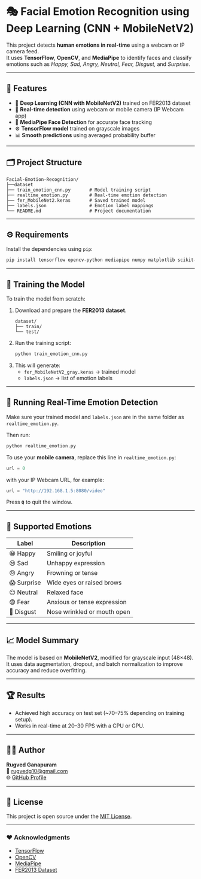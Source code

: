 # 🎭 Facial Emotion Recognition using Deep Learning (CNN + MobileNetV2)

This project detects **human emotions in real-time** using a webcam or IP camera feed.  
It uses **TensorFlow**, **OpenCV**, and **MediaPipe** to identify faces and classify emotions such as *Happy, Sad, Angry, Neutral, Fear, Disgust,* and *Surprise*.

---

## 🚀 Features
- 🧠 **Deep Learning (CNN with MobileNetV2)** trained on FER2013 dataset  
- 🎥 **Real-time detection** using webcam or mobile camera (IP Webcam app)  
- 🧩 **MediaPipe Face Detection** for accurate face tracking  
- ⚙️ **TensorFlow model** trained on grayscale images  
- 📊 **Smooth predictions** using averaged probability buffer  

---

## 🗂️ Project Structure
```
Facial-Emotion-Recognition/
├──dataset
├── train_emotion_cnn.py       # Model training script
├── realtime_emotion.py        # Real-time emotion detection
├── fer_MobileNet2.keras       # Saved trained model
├── labels.json                # Emotion label mappings
└── README.md                  # Project documentation
```

---

## ⚙️ Requirements
Install the dependencies using `pip`:

```bash
pip install tensorflow opencv-python mediapipe numpy matplotlib scikit-learn
```

---

## 🧠 Training the Model
To train the model from scratch:
1. Download and prepare the **FER2013 dataset**.
   ```
   dataset/
   ├── train/
   └── test/
   ```
2. Run the training script:
   ```bash
   python train_emotion_cnn.py
   ```
3. This will generate:
   - `fer_MobileNetV2_gray.keras` → trained model  
   - `labels.json` → list of emotion labels  

---

## 🎥 Running Real-Time Emotion Detection
Make sure your trained model and `labels.json` are in the same folder as `realtime_emotion.py`.

Then run:
```bash
python realtime_emotion.py
```

To use your **mobile camera**, replace this line in `realtime_emotion.py`:
```python
url = 0
```
with your IP Webcam URL, for example:
```python
url = "http://192.168.1.5:8080/video"
```

Press **`Q`** to quit the window.

---

## 🧩 Supported Emotions
| Label | Description |
|--------|-------------|
| 😀 Happy | Smiling or joyful |
| 😢 Sad | Unhappy expression |
| 😠 Angry | Frowning or tense |
| 😱 Surprise | Wide eyes or raised brows |
| 😐 Neutral | Relaxed face |
| 😨 Fear | Anxious or tense expression |
| 🤢 Disgust | Nose wrinkled or mouth open |

---

## 📈 Model Summary
The model is based on **MobileNetV2**, modified for grayscale input (48×48).  
It uses data augmentation, dropout, and batch normalization to improve accuracy and reduce overfitting.

---

## 🏆 Results
- Achieved high accuracy on test set (~70–75% depending on training setup).  
- Works in real-time at 20–30 FPS with a CPU or GPU.

---

## 🧑‍💻 Author
**Rugved Ganapuram**  
📧 rugvedg10@gmail.com  
🌐 [GitHub Profile](https://github.com/Rugved-G)

---

## 📜 License
This project is open source under the [MIT License](LICENSE).

---

### ❤️ Acknowledgments
- [TensorFlow](https://www.tensorflow.org/)
- [OpenCV](https://opencv.org/)
- [MediaPipe](https://developers.google.com/mediapipe)
- [FER2013 Dataset](https://www.kaggle.com/datasets/msambare/fer2013)
